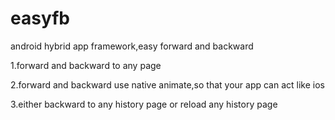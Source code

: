 # easyfb
android hybrid app framework,easy forward and backward

1.forward and backward to any page

2.forward and backward use native animate,so that your app can act like ios

3.either backward to any history page  or  reload any history page